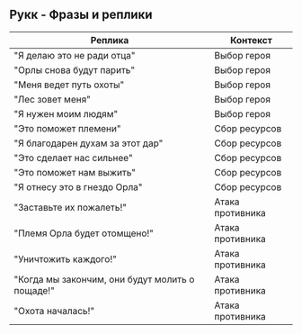 ## Рукк - Фразы и реплики

| Реплика                                         | Контекст         |
|-------------------------------------------------|------------------|
| "Я делаю это не ради отца"                      | Выбор героя      |
| "Орлы снова будут парить"                       | Выбор героя      |
| "Меня ведет путь охоты"                         | Выбор героя      |
| "Лес зовет меня"                                | Выбор героя      |
| "Я нужен моим людям"                            | Выбор героя      |
| "Это поможет племени"                           | Сбор ресурсов    |
| "Я благодарен духам за этот дар"                | Сбор ресурсов    |
| "Это сделает нас сильнее"                       | Сбор ресурсов    |
| "Это поможет нам выжить"                        | Сбор ресурсов    |
| "Я отнесу это в гнездо Орла"                    | Сбор ресурсов    |
| "Заставьте их пожалеть!"                        | Атака противника |
| "Племя Орла будет отомщено!"                    | Атака противника |
| "Уничтожить каждого!"                           | Атака противника |
| "Когда мы закончим, они будут молить о пощаде!" | Атака противника |
| "Охота началась!"                               | Атака противника |


